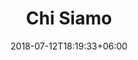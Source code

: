 ---
title: "Chi Siamo"
date: 2018-07-12T18:19:33+06:00
heading : "Siamo una società agricola a Torre de' Roveri che fa alcune cose."
description : "Siamo specializzati in piccoli frutti, vino, miele, attività didattiche, etcetera."
#expertise_title: "Expertise"
#expertise_sectors: ["Customer Experience Design", "Digital Products", "Development", "Campaign & Content", "Employer Branding", "Animation & Motion Graphics", "Packaging & Product Design", "Retail & Spacial", "Print & Editorial Design", "Concept/Text", "Information Design"]
---